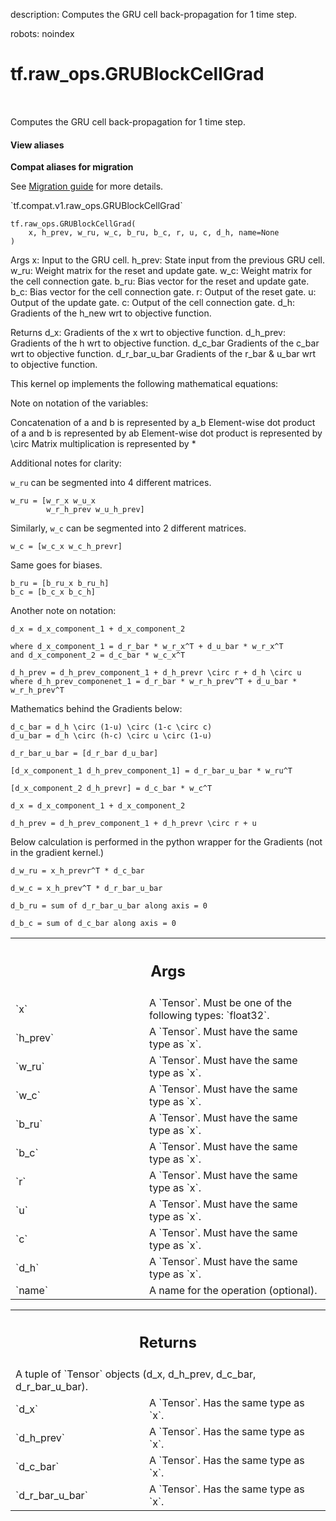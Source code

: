 description: Computes the GRU cell back-propagation for 1 time step.

robots: noindex

# tf.raw_ops.GRUBlockCellGrad

<!-- Insert buttons and diff -->

<table class="tfo-notebook-buttons tfo-api nocontent" align="left">

</table>



Computes the GRU cell back-propagation for 1 time step.

<section class="expandable">
  <h4 class="showalways">View aliases</h4>
  <p>
<b>Compat aliases for migration</b>
<p>See
<a href="https://www.tensorflow.org/guide/migrate">Migration guide</a> for
more details.</p>
<p>`tf.compat.v1.raw_ops.GRUBlockCellGrad`</p>
</p>
</section>

<pre class="devsite-click-to-copy prettyprint lang-py tfo-signature-link">
<code>tf.raw_ops.GRUBlockCellGrad(
    x, h_prev, w_ru, w_c, b_ru, b_c, r, u, c, d_h, name=None
)
</code></pre>



<!-- Placeholder for "Used in" -->

Args
    x: Input to the GRU cell.
    h_prev: State input from the previous GRU cell.
    w_ru: Weight matrix for the reset and update gate.
    w_c: Weight matrix for the cell connection gate.
    b_ru: Bias vector for the reset and update gate.
    b_c: Bias vector for the cell connection gate.
    r: Output of the reset gate.
    u: Output of the update gate.
    c: Output of the cell connection gate.
    d_h: Gradients of the h_new wrt to objective function.

Returns
    d_x: Gradients of the x wrt to objective function.
    d_h_prev: Gradients of the h wrt to objective function.
    d_c_bar Gradients of the c_bar wrt to objective function.
    d_r_bar_u_bar Gradients of the r_bar & u_bar wrt to objective function.

This kernel op implements the following mathematical equations:

Note on notation of the variables:

Concatenation of a and b is represented by a_b
Element-wise dot product of a and b is represented by ab
Element-wise dot product is represented by \circ
Matrix multiplication is represented by *

Additional notes for clarity:

`w_ru` can be segmented into 4 different matrices.
```
w_ru = [w_r_x w_u_x
        w_r_h_prev w_u_h_prev]
```
Similarly, `w_c` can be segmented into 2 different matrices.
```
w_c = [w_c_x w_c_h_prevr]
```
Same goes for biases.
```
b_ru = [b_ru_x b_ru_h]
b_c = [b_c_x b_c_h]
```
Another note on notation:
```
d_x = d_x_component_1 + d_x_component_2

where d_x_component_1 = d_r_bar * w_r_x^T + d_u_bar * w_r_x^T
and d_x_component_2 = d_c_bar * w_c_x^T

d_h_prev = d_h_prev_component_1 + d_h_prevr \circ r + d_h \circ u
where d_h_prev_componenet_1 = d_r_bar * w_r_h_prev^T + d_u_bar * w_r_h_prev^T
```

Mathematics behind the Gradients below:
```
d_c_bar = d_h \circ (1-u) \circ (1-c \circ c)
d_u_bar = d_h \circ (h-c) \circ u \circ (1-u)

d_r_bar_u_bar = [d_r_bar d_u_bar]

[d_x_component_1 d_h_prev_component_1] = d_r_bar_u_bar * w_ru^T

[d_x_component_2 d_h_prevr] = d_c_bar * w_c^T

d_x = d_x_component_1 + d_x_component_2

d_h_prev = d_h_prev_component_1 + d_h_prevr \circ r + u
```
Below calculation is performed in the python wrapper for the Gradients
(not in the gradient kernel.)
```
d_w_ru = x_h_prevr^T * d_c_bar

d_w_c = x_h_prev^T * d_r_bar_u_bar

d_b_ru = sum of d_r_bar_u_bar along axis = 0

d_b_c = sum of d_c_bar along axis = 0
```

<!-- Tabular view -->
 <table class="responsive fixed orange">
<colgroup><col width="214px"><col></colgroup>
<tr><th colspan="2"><h2 class="add-link">Args</h2></th></tr>

<tr>
<td>
`x`
</td>
<td>
A `Tensor`. Must be one of the following types: `float32`.
</td>
</tr><tr>
<td>
`h_prev`
</td>
<td>
A `Tensor`. Must have the same type as `x`.
</td>
</tr><tr>
<td>
`w_ru`
</td>
<td>
A `Tensor`. Must have the same type as `x`.
</td>
</tr><tr>
<td>
`w_c`
</td>
<td>
A `Tensor`. Must have the same type as `x`.
</td>
</tr><tr>
<td>
`b_ru`
</td>
<td>
A `Tensor`. Must have the same type as `x`.
</td>
</tr><tr>
<td>
`b_c`
</td>
<td>
A `Tensor`. Must have the same type as `x`.
</td>
</tr><tr>
<td>
`r`
</td>
<td>
A `Tensor`. Must have the same type as `x`.
</td>
</tr><tr>
<td>
`u`
</td>
<td>
A `Tensor`. Must have the same type as `x`.
</td>
</tr><tr>
<td>
`c`
</td>
<td>
A `Tensor`. Must have the same type as `x`.
</td>
</tr><tr>
<td>
`d_h`
</td>
<td>
A `Tensor`. Must have the same type as `x`.
</td>
</tr><tr>
<td>
`name`
</td>
<td>
A name for the operation (optional).
</td>
</tr>
</table>



<!-- Tabular view -->
 <table class="responsive fixed orange">
<colgroup><col width="214px"><col></colgroup>
<tr><th colspan="2"><h2 class="add-link">Returns</h2></th></tr>
<tr class="alt">
<td colspan="2">
A tuple of `Tensor` objects (d_x, d_h_prev, d_c_bar, d_r_bar_u_bar).
</td>
</tr>
<tr>
<td>
`d_x`
</td>
<td>
A `Tensor`. Has the same type as `x`.
</td>
</tr><tr>
<td>
`d_h_prev`
</td>
<td>
A `Tensor`. Has the same type as `x`.
</td>
</tr><tr>
<td>
`d_c_bar`
</td>
<td>
A `Tensor`. Has the same type as `x`.
</td>
</tr><tr>
<td>
`d_r_bar_u_bar`
</td>
<td>
A `Tensor`. Has the same type as `x`.
</td>
</tr>
</table>

